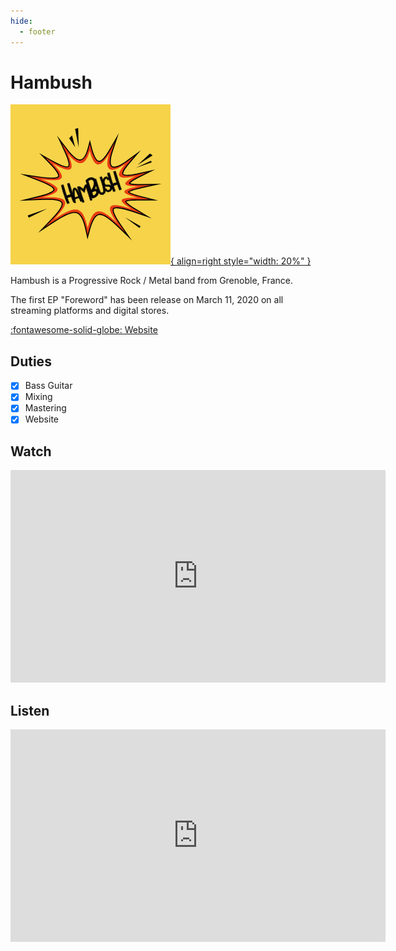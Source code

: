```yaml
---
hide:
  - footer
---
```


# Hambush

[![Hambush Logo](../static/music/hambush.png){ align=right style="width: 20%" }][hambush-website]

Hambush is a Progressive Rock / Metal band from Grenoble, France.

The first EP "Foreword" has been release on March 11, 2020 on all streaming
platforms and digital stores.

[:fontawesome-solid-globe: Website][hambush-website]

## Duties

- [x] Bass Guitar
- [x] Mixing
- [x] Mastering
- [x] Website

## Watch

<iframe
    width="600"
    height="340"
    title="Hambush - Dusk (Official Clip)"
    src="https://www.youtube-nocookie.com/embed/qiMO9QPeqtQ"
    frameborder="0"
    allow="accelerometer; autoplay; encrypted-media; gyroscope; picture-in-picture"
    allowfullscreen
></iframe>

## Listen

<iframe
    width="600"
    height="340"
    title="Hambush - Foreword EP"
    src="https://w.soundcloud.com/player/?url=https%3A//api.soundcloud.com/playlists/1014360886&color=%23fb151b&auto_play=false&hide_related=true&show_comments=false&show_user=false&show_reposts=false&show_teaser=false&visual=false"
    frameborder="0"
    allowtransparency="true"
    allow="encrypted-media"
></iframe>

[hambush-website]: https://hambush-music.com "Hambush Website"
